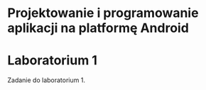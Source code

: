 # Projektowanie i programowanie aplikacji na platformę Android
# Laboratorium 1

Zadanie do laboratorium 1.

